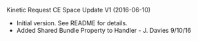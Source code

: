 Kinetic Request CE Space Update V1 (2016-06-10)
 * Initial version.  See README for details.
 * Added Shared Bundle Property to Handler - J. Davies 9/10/16
